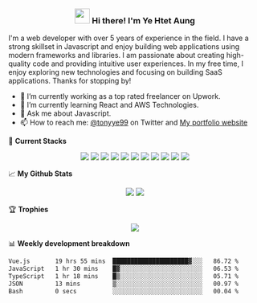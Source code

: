 <h3 align="center"><img src = "https://raw.githubusercontent.com/MartinHeinz/MartinHeinz/master/wave.gif" width = 30px> Hi there! I'm Ye Htet Aung</h3>

I'm a web developer with over 5 years of experience in the field. I have a strong skillset in Javascript and enjoy building web applications using modern frameworks and libraries. I am passionate about creating high-quality code and providing intuitive user experiences. In my free time, I enjoy exploring new technologies and focusing on building SaaS applications. Thanks for stopping by!

- 🔭 I’m currently working as a top rated freelancer on Upwork.
- 🌱 I’m currently learning React and AWS Technologies.
- 💬 Ask me about Javascript.
- 📫 How to reach me: [@tonyye99](https://twitter.com/TonyYe99) on Twitter and [My portfolio website](https://yehtetaung.netlify.app) 

🚀 **Current Stacks**
<p align="center">
  <img src="https://img.shields.io/badge/JavaScript-323330?style=for-the-badge&logo=javascript&logoColor=F7DF1E" />
  <img src="https://img.shields.io/badge/TypeScript-007ACC?style=for-the-badge&logo=typescript&logoColor=white" />
  <img src="https://img.shields.io/badge/Vue.js-35495E?style=for-the-badge&logo=vuedotjs&logoColor=4FC08D" />
  <img src="https://img.shields.io/badge/Node.js-339933?style=for-the-badge&logo=nodedotjs&logoColor=white" />
  <img src="https://img.shields.io/badge/Express.js-000000?style=for-the-badge&logo=express&logoColor=white" />
  <img src="https://img.shields.io/badge/nuxt.js-00C58E?style=for-the-badge&logo=nuxtdotjs&logoColor=white" />
  <img src="https://img.shields.io/badge/Tailwind_CSS-38B2AC?style=for-the-badge&logo=tailwind-css&logoColor=white" />
  <img src="https://img.shields.io/badge/Docker-2CA5E0?style=for-the-badge&logo=docker&logoColor=white" />
  <img src="https://img.shields.io/badge/Amazon_AWS-FF9900?style=for-the-badge&logo=amazonaws&logoColor=white" />
  <img src="https://img.shields.io/badge/MongoDB-4EA94B?style=for-the-badge&logo=mongodb&logoColor=white" />
  <img src="https://img.shields.io/badge/Supabase-181818?style=for-the-badge&logo=supabase&logoColor=white" />
</p>

📈 **My Github Stats**
<p align="center">
  <img src="https://github-readme-stats-git-masterrstaa-rickstaa.vercel.app/api?username=tonyye99&theme=dark" />
  <img src="https://github-readme-streak-stats.herokuapp.com/?user=tonyye99&theme=dark" />
</p>

🏆 **Trophies**
<p align="center">
  <img src="https://github-profile-trophy.vercel.app/?username=tonyye99&theme=dark" />
</p>

📊 **Weekly development breakdown**
<!--START_SECTION:waka-->

```txt
Vue.js       19 hrs 55 mins  █████████████████████▓░░░   86.72 %
JavaScript   1 hr 30 mins    █▓░░░░░░░░░░░░░░░░░░░░░░░   06.53 %
TypeScript   1 hr 18 mins    █▒░░░░░░░░░░░░░░░░░░░░░░░   05.71 %
JSON         13 mins         ▒░░░░░░░░░░░░░░░░░░░░░░░░   00.97 %
Bash         0 secs          ░░░░░░░░░░░░░░░░░░░░░░░░░   00.04 %
```

<!--END_SECTION:waka-->

